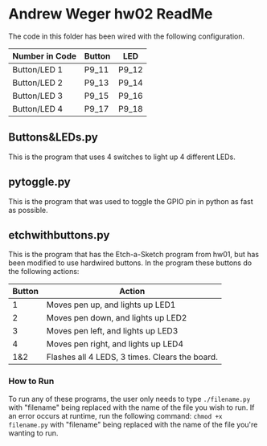 # **Andrew Weger hw02 ReadMe**

The code in this folder has been wired with the following configuration.

|Number in Code|Button|LED|
|---|---|---|
|Button/LED 1|P9_11|P9_12|
|Button/LED 2|P9_13|P9_14|
|Button/LED 3|P9_15|P9_16|
|Button/LED 4|P9_17|P9_18|

## Buttons&LEDs.py
This is the program that uses 4 switches to light up 4 different LEDs.

## pytoggle.py
This is the program that was used to toggle the GPIO pin in python as fast as possible.

## etchwithbuttons.py
This is the program that has the Etch-a-Sketch program from hw01, but has been modified to use hardwired buttons. In the program these buttons do the following actions: 

|Button|Action|
|---|---|
|1|Moves pen up, and lights up LED1|
|2|Moves pen down, and lights up LED2|
|3|Moves pen left, and lights up LED3|
|4|Moves pen right, and lights up LED4|
|1&2|Flashes all 4 LEDS, 3 times. Clears the board.|

### How to Run
To run any of these programs, the user only needs to type `./filename.py` with "filename" being replaced with the name of the file you wish to run. If an error occurs at runtime, run the following command: `chmod +x filename.py` with "filename" being replaced with the name of the file you're wanting to run.  





